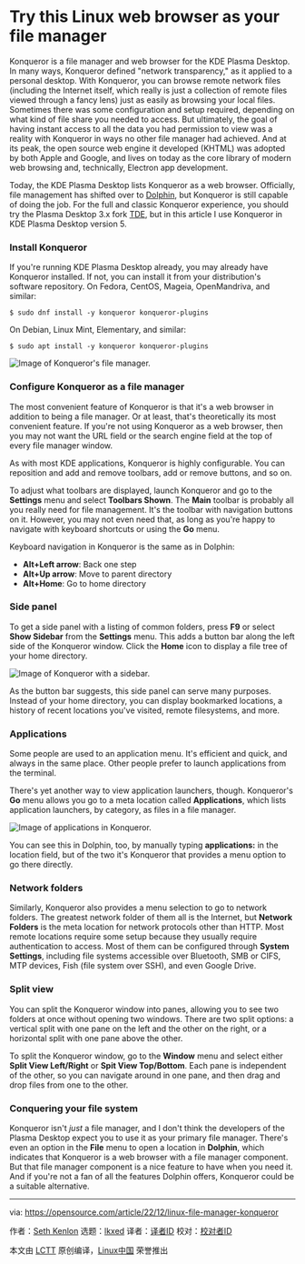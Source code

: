 [#]: subject: "Try this Linux web browser as your file manager"
[#]: via: "https://opensource.com/article/22/12/linux-file-manager-konqueror"
[#]: author: "Seth Kenlon https://opensource.com/users/seth"
[#]: collector: "lkxed"
[#]: translator: " "
[#]: reviewer: " "
[#]: publisher: " "
[#]: url: " "

Try this Linux web browser as your file manager
======

Konqueror is a file manager and web browser for the KDE Plasma Desktop. In many ways, Konqueror defined "network transparency," as it applied to a personal desktop. With Konqueror, you can browse remote network files (including the Internet itself, which really is just a collection of remote files viewed through a fancy lens) just as easily as browsing your local files. Sometimes there was some configuration and setup required, depending on what kind of file share you needed to access. But ultimately, the goal of having instant access to all the data you had permission to view was a reality with Konqueror in ways no other file manager had achieved. And at its peak, the open source web engine it developed (KHTML) was adopted by both Apple and Google, and lives on today as the core library of modern web browsing and, technically, Electron app development.

Today, the KDE Plasma Desktop lists Konqueror as a web browser. Officially, file management has shifted over to [Dolphin][1], but Konqueror is still capable of doing the job. For the full and classic Konqueror experience, you should try the Plasma Desktop 3.x fork [TDE][2], but in this article I use Konqueror in KDE Plasma Desktop version 5.

### Install Konqueror

If you're running KDE Plasma Desktop already, you may already have Konqueror installed. If not, you can install it from your distribution's software repository. On Fedora, CentOS, Mageia, OpenMandriva, and similar:

```
$ sudo dnf install -y konqueror konqueror-plugins
```

On Debian, Linux Mint, Elementary, and similar:

```
$ sudo apt install -y konqueror konqueror-plugins
```

![Image of ​Konqueror's file manager.][3]

### Configure Konqueror as a file manager

The most convenient feature of Konqueror is that it's a web browser in addition to being a file manager. Or at least, that's theoretically its most convenient feature. If you're not using Konqueror as a web browser, then you may not want the URL field or the search engine field at the top of every file manager window.

As with most KDE applications, Konqueror is highly configurable. You can reposition and add and remove toolbars, add or remove buttons, and so on.

To adjust what toolbars are displayed, launch Konqueror and go to the **Settings** menu and select **Toolbars Shown**. The **Main** toolbar is probably all you really need for file management. It's the toolbar with navigation buttons on it. However, you may not even need that, as long as you're happy to navigate with keyboard shortcuts or using the **Go** menu.

Keyboard navigation in Konqueror is the same as in Dolphin:

- **Alt+Left arrow**: Back one step
- **Alt+Up arrow**: Move to parent directory
- **Alt+Home**: Go to home directory

### Side panel

To get a side panel with a listing of common folders, press **F9** or select **Show Sidebar** from the **Settings** menu. This adds a button bar along the left side of the Konqueror window. Click the **Home** icon to display a file tree of your home directory.

![Image of ​Konqueror with a sidebar.][4]

As the button bar suggests, this side panel can serve many purposes. Instead of your home directory, you can display bookmarked locations, a history of recent locations you've visited, remote filesystems, and more.

### Applications

Some people are used to an application menu. It's efficient and quick, and always in the same place. Other people prefer to launch applications from the terminal.

There's yet another way to view application launchers, though. Konqueror's **Go** menu allows you go to a meta location called **Applications**, which lists application launchers, by category, as files in a file manager.

![Image of ​applications in Konqueror.][5]

You can see this in Dolphin, too, by manually typing **applications:** in the location field, but of the two it's Konqueror that provides a menu option to go there directly.

### Network folders

Similarly, Konqueror also provides a menu selection to go to network folders. The greatest network folder of them all is the Internet, but **Network Folders** is the meta location for network protocols other than HTTP. Most remote locations require some setup because they usually require authentication to access. Most of them can be configured through **System Settings**, including file systems accessible over Bluetooth, SMB or CIFS, MTP devices, Fish (file system over SSH), and even Google Drive.

### Split view

You can split the Konqueror window into panes, allowing you to see two folders at once without opening two windows. There are two split options: a vertical split with one pane on the left and the other on the right, or a horizontal split with one pane above the other.

To split the Konqueror window, go to the **Window** menu and select either **Split View Left/Right** or **Spit View Top/Bottom**. Each pane is independent of the other, so you can navigate around in one pane, and then drag and drop files from one to the other.

### Conquering your file system

Konqueror isn't _just_ a file manager, and I don't think the developers of the Plasma Desktop expect you to use it as your primary file manager. There's even an option in the **File** menu to open a location in **Dolphin**, which indicates that Konqueror is a web browser with a file manager component. But that file manager component is a nice feature to have when you need it. And if you're not a fan of all the features Dolphin offers, Konqueror could be a suitable alternative.

--------------------------------------------------------------------------------

via: https://opensource.com/article/22/12/linux-file-manager-konqueror

作者：[Seth Kenlon][a]
选题：[lkxed][b]
译者：[译者ID](https://github.com/译者ID)
校对：[校对者ID](https://github.com/校对者ID)

本文由 [LCTT](https://github.com/LCTT/TranslateProject) 原创编译，[Linux中国](https://linux.cn/) 荣誉推出

[a]: https://opensource.com/users/seth
[b]: https://github.com/lkxed
[1]: https://opensource.com/article/22/12/linux-file-manager-dolphin
[2]: https://opensource.com/article/19/12/linux-trinity-desktop-environment-tde
[3]: https://opensource.com/sites/default/files/2022-10/konqueror-filemanager.png
[4]: https://opensource.com/sites/default/files/2022-10/konqueror-sidebar.png
[5]: https://opensource.com/sites/default/files/2022-10/konqueror-applications.png
